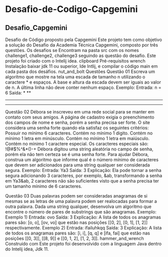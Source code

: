 # Desafio-de-Codigo-Capgemini
## Desafio_Capgemini

Desafio de Código proposto pela Capgemini
Este projeto tem como objetivo a solução do Desafio da Academia Técnica Capgemini, composto por três questões.
Os desafios se Encontram na pasta src com os nomes challenge1, challenge2, challenge3 seguindo as questão do desafio.
Este projeto foi criado com o Intelij idea.
clipboard Pré-requisitos
wrench Instalação
baixar jdk 11 ou superior, Ide Intlij, e compilar o código main em cada pasta dos desáfios.
nut_and_bolt Questôes
Questão 01 Escreva um algoritmo que mostre na tela uma escada de tamanho n utilizando o caractere * e espaços. A base e altura da escada devem ser iguais ao valor de n. A última linha não deve conter nenhum espaço. Exemplo: Entrada: n = 6 Saída:
      *
    **
  ***
****


Questão 02 Débora se inscreveu em uma rede social para se manter em contato com seus amigos. A página de cadastro exigia o preenchimento dos campos de nome e senha, porém a senha precisa ser forte. O site considera uma senha forte quando ela satisfaz os seguintes critérios: 
Possuir no mínimo 6 caracteres. 
Contém no mínimo 1 digito. 
Contém no mínimo 1 letra em minúsculo. 
Contém no mínimo 1 letra em maiúsculo. 
Contém no mínimo 1 caractere especial. Os caracteres especiais são: !@#$%^&*()-+ 
Débora digitou uma string aleatória no campo de senha, porém ela não tem certeza se é uma senha forte. Para ajudar Débora, construa um algoritmo que informe qual é o número mínimo de caracteres que devem ser adicionados para uma string qualquer ser considerada segura. Exemplo: Entrada: Ya3 Saída: 3 Explicação: Ela pode tornar a senha segura adicionando 3 caracteres, por exemplo, &ab, transformando a senha em Ya3&ab, 2 caracteres não são suficientes visto que a senha precisa ter um tamanho mínimo de 6 caracteres.

Questão 03 Duas palavras podem ser consideradas anagramas de si mesmas se as letras de uma palavra podem ser realocadas para formar a outra palavra. Dada uma string qualquer, desenvolva um algoritmo que encontre o número de pares de substrings que são anagramas. Exemplo: Exemplo 1) Entrada: ovo Saída: 3 Explicação: A lista de todos os anagramas pares são: [o, o], [ov, vo] que estão nas posições [[0, 2], [0, 1], [1, 2]] respectivamente. Exemplo 2) Entrada: ifailuhkqq Saída: 3 Explicação: A lista de todos os anagramas pares são: [i, i], [q, q] e [ifa, fai] que estão nas posições [[0, 3]], [[8, 9]] e [[0, 1, 2], [1, 2, 3]].
hammer_and_wrench Construído com
Este projeto foi desenvolvido com a linguagem Java dentro do Intelij idea, Jdk 11.
